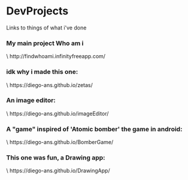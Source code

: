 # DevProjects
Links to things of what i've done

<h3>My main project Who am i</h3>\
http://findwhoami.infinityfreeapp.com/

<h3>idk why i made this one:</h3>\
https://diego-ans.github.io/zetas/

<h3>An image editor:</h3>\
https://diego-ans.github.io/imageEditor/

<h3>A "game" inspired of 'Atomic bomber' the game in android:</h3>\
https://diego-ans.github.io/BomberGame/

<h3>This one was fun, a Drawing app:</h3>\
https://diego-ans.github.io/DrawingApp/
